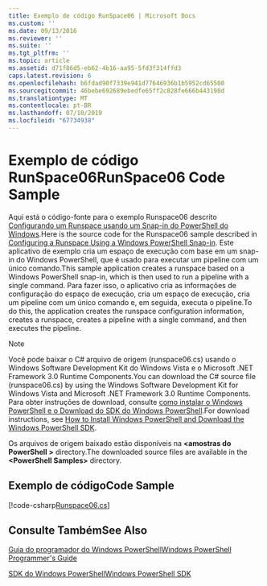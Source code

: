 ```yaml
---
title: Exemplo de código RunSpace06 | Microsoft Docs
ms.custom: ''
ms.date: 09/13/2016
ms.reviewer: ''
ms.suite: ''
ms.tgt_pltfrm: ''
ms.topic: article
ms.assetid: d71f86d5-eb62-4b16-aa95-5fd3f314ffd3
caps.latest.revision: 6
ms.openlocfilehash: b6fdad90f7339e941d77646936b1b5952cd65500
ms.sourcegitcommit: 46bebe692689ebedfe65ff2c828fe666b443198d
ms.translationtype: MT
ms.contentlocale: pt-BR
ms.lasthandoff: 07/10/2019
ms.locfileid: "67734938"
---
```

# <a name="runspace06-code-sample"></a><span data-ttu-id="28a34-102">Exemplo de código RunSpace06</span><span class="sxs-lookup"><span data-stu-id="28a34-102">RunSpace06 Code Sample</span></span>

<span data-ttu-id="28a34-103">Aqui está o código-fonte para o exemplo Runspace06 descrito [Configurando um Runspace usando um Snap-in do PowerShell do Windows](https://msdn.microsoft.com/en-us/a7289ee8-9732-49ee-91c7-d533e9538b83).</span><span class="sxs-lookup"><span data-stu-id="28a34-103">Here is the source code for the Runspace06 sample described in [Configuring a Runspace Using a Windows PowerShell Snap-in](https://msdn.microsoft.com/en-us/a7289ee8-9732-49ee-91c7-d533e9538b83).</span></span> <span data-ttu-id="28a34-104">Este aplicativo de exemplo cria um espaço de execução com base em um snap-in do Windows PowerShell, que é usado para executar um pipeline com um único comando.</span><span class="sxs-lookup"><span data-stu-id="28a34-104">This sample application creates a runspace based on a Windows PowerShell snap-in, which is then used to run a pipeline with a single command.</span></span> <span data-ttu-id="28a34-105">Para fazer isso, o aplicativo cria as informações de configuração do espaço de execução, cria um espaço de execução, cria um pipeline com um único comando e, em seguida, executa o pipeline.</span><span class="sxs-lookup"><span data-stu-id="28a34-105">To do this, the application creates the runspace configuration information, creates a runspace, creates a pipeline with a single command, and then executes the pipeline.</span></span>

> [!NOTE]
> <span data-ttu-id="28a34-106">Você pode baixar o C# arquivo de origem (runspace06.cs) usando o Windows Software Development Kit do Windows Vista e o Microsoft .NET Framework 3.0 Runtime Components.</span><span class="sxs-lookup"><span data-stu-id="28a34-106">You can download the C# source file (runspace06.cs) by using the Windows Software Development Kit for Windows Vista and Microsoft .NET Framework 3.0 Runtime Components.</span></span> <span data-ttu-id="28a34-107">Para obter instruções de download, consulte [como instalar o Windows PowerShell e o Download do SDK do Windows PowerShell](/powershell/developer/installing-the-windows-powershell-sdk).</span><span class="sxs-lookup"><span data-stu-id="28a34-107">For download instructions, see [How to Install Windows PowerShell and Download the Windows PowerShell SDK](/powershell/developer/installing-the-windows-powershell-sdk).</span></span>
>
> <span data-ttu-id="28a34-108">Os arquivos de origem baixado estão disponíveis na  **\<amostras do PowerShell >** directory.</span><span class="sxs-lookup"><span data-stu-id="28a34-108">The downloaded source files are available in the **\<PowerShell Samples>** directory.</span></span>

## <a name="code-sample"></a><span data-ttu-id="28a34-109">Exemplo de código</span><span class="sxs-lookup"><span data-stu-id="28a34-109">Code Sample</span></span>

[!code-csharp[Runspace06.cs](../../powershell-sdk-samples/SDK-2.0/csharp/Runspace06/Runspace06.cs#L11-L85 "Runspace06.cs")]

## <a name="see-also"></a><span data-ttu-id="28a34-110">Consulte Também</span><span class="sxs-lookup"><span data-stu-id="28a34-110">See Also</span></span>

[<span data-ttu-id="28a34-111">Guia do programador do Windows PowerShell</span><span class="sxs-lookup"><span data-stu-id="28a34-111">Windows PowerShell Programmer's Guide</span></span>](./windows-powershell-programmer-s-guide.md)

[<span data-ttu-id="28a34-112">SDK do Windows PowerShell</span><span class="sxs-lookup"><span data-stu-id="28a34-112">Windows PowerShell SDK</span></span>](../windows-powershell-reference.md)